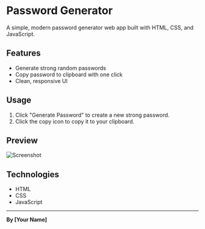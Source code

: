 # Password Generator

A simple, modern password generator web app built with HTML, CSS, and JavaScript.

## Features

- Generate strong random passwords
- Copy password to clipboard with one click
- Clean, responsive UI

## Usage

1. Click "Generate Password" to create a new strong password.
2. Click the copy icon to copy it to your clipboard.

## Preview

![Screenshot](images/screenshot.jpg) <!-- Add a screenshot if you want -->

## Technologies

- HTML
- CSS
- JavaScript

---

**By [Your Name]**

